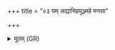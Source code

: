 +++
title = "०३ यम् अद्याभिप्रयुञ्ज्महे मनसा"

+++
<details><summary>मूलम् (GR)</summary>

यम् अद्याभिप्रयुञ्ज्महे  
मनसा हृदयेन च ।  
अराते तं नो मा वीर्त्सीर्  
दित्सन्तं परिरापिणि ॥
</details>